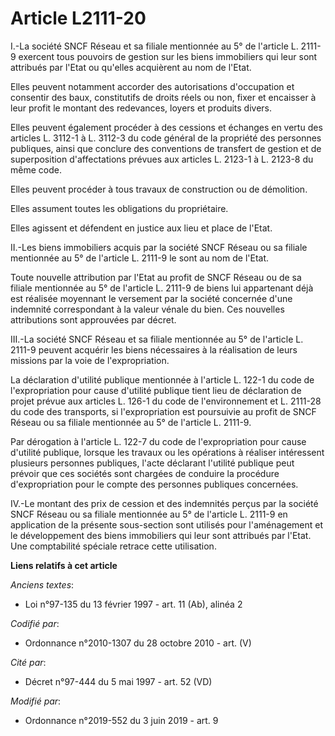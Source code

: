# Article L2111-20

I.-La société SNCF Réseau et sa filiale mentionnée au 5° de l'article L. 2111-9 exercent tous pouvoirs de gestion sur les
biens immobiliers qui leur sont attribués par l'Etat ou qu'elles acquièrent au nom de l'Etat.

Elles peuvent notamment accorder des autorisations d'occupation et consentir des baux, constitutifs de droits réels ou non,
fixer et encaisser à leur profit le montant des redevances, loyers et produits divers.

Elles peuvent également procéder à des cessions et échanges en vertu des articles L. 3112-1 à L. 3112-3 du code général de la
propriété des personnes publiques, ainsi que conclure des conventions de transfert de gestion et de superposition
d'affectations prévues aux articles L. 2123-1 à L. 2123-8 du même code.

Elles peuvent procéder à tous travaux de construction ou de démolition.

Elles assument toutes les obligations du propriétaire.

Elles agissent et défendent en justice aux lieu et place de l'Etat.

II.-Les biens immobiliers acquis par la société SNCF Réseau ou sa filiale mentionnée au 5° de l'article L. 2111-9 le sont au
nom de l'Etat.

Toute nouvelle attribution par l'Etat au profit de SNCF Réseau ou de sa filiale mentionnée au 5° de l'article L. 2111-9 de
biens lui appartenant déjà est réalisée moyennant le versement par la société concernée d'une indemnité correspondant à la
valeur vénale du bien. Ces nouvelles attributions sont approuvées par décret.

III.-La société SNCF Réseau et sa filiale mentionnée au 5° de l'article L. 2111-9 peuvent acquérir les biens nécessaires à la
réalisation de leurs missions par la voie de l'expropriation.

La déclaration d'utilité publique mentionnée à l'article L. 122-1 du code de l'expropriation pour cause d'utilité publique
tient lieu de déclaration de projet prévue aux articles L. 126-1 du code de l'environnement et L. 2111-28 du code des
transports, si l'expropriation est poursuivie au profit de SNCF Réseau ou sa filiale mentionnée au 5° de l'article L. 2111-9.

Par dérogation à l'article L. 122-7 du code de l'expropriation pour cause d'utilité publique, lorsque les travaux ou les
opérations à réaliser intéressent plusieurs personnes publiques, l'acte déclarant l'utilité publique peut prévoir que ces
sociétés sont chargées de conduire la procédure d'expropriation pour le compte des personnes publiques concernées.

IV.-Le montant des prix de cession et des indemnités perçus par la société SNCF Réseau ou sa filiale mentionnée au 5° de
l'article L. 2111-9 en application de la présente sous-section sont utilisés pour l'aménagement et le développement des biens
immobiliers qui leur sont attribués par l'Etat. Une comptabilité spéciale retrace cette utilisation.

**Liens relatifs à cet article**

_Anciens textes_:

  - Loi n°97-135 du 13 février 1997 - art. 11 (Ab), alinéa 2

_Codifié par_:

  - Ordonnance n°2010-1307 du 28 octobre 2010 - art. (V)

_Cité par_:

  - Décret n°97-444 du 5 mai 1997 - art. 52 (VD)

_Modifié par_:

  - Ordonnance n°2019-552 du 3 juin 2019 - art. 9
